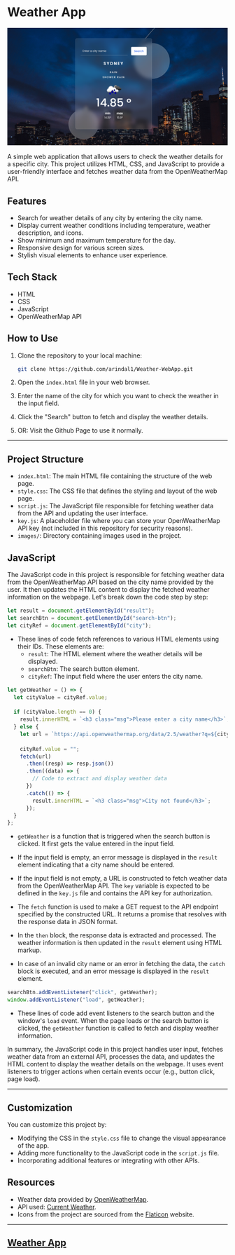 # Weather App

![Weather App](images/screenshot.png)

A simple web application that allows users to check the weather details for a specific city. This project utilizes HTML, CSS, and JavaScript to provide a user-friendly interface and fetches weather data from the OpenWeatherMap API.

## Features

- Search for weather details of any city by entering the city name.
- Display current weather conditions including temperature, weather description, and icons.
- Show minimum and maximum temperature for the day.
- Responsive design for various screen sizes.
- Stylish visual elements to enhance user experience.

## Tech Stack

- HTML
- CSS
- JavaScript
- OpenWeatherMap API

## How to Use

1. Clone the repository to your local machine:

   ```bash
   git clone https://github.com/arindal1/Weather-WebApp.git
   ```

2. Open the `index.html` file in your web browser.

3. Enter the name of the city for which you want to check the weather in the input field.

4. Click the "Search" button to fetch and display the weather details.

5. OR: Visit the Github Page to use it normally.

---

## Project Structure

- `index.html`: The main HTML file containing the structure of the web page.
- `style.css`: The CSS file that defines the styling and layout of the web page.
- `script.js`: The JavaScript file responsible for fetching weather data from the API and updating the user interface.
- `key.js`: A placeholder file where you can store your OpenWeatherMap API key (not included in this repository for security reasons).
- `images/`: Directory containing images used in the project.

## JavaScript

The JavaScript code in this project is responsible for fetching weather data from the OpenWeatherMap API based on the city name provided by the user. It then updates the HTML content to display the fetched weather information on the webpage. Let's break down the code step by step:

```javascript
let result = document.getElementById("result");
let searchBtn = document.getElementById("search-btn");
let cityRef = document.getElementById("city");
```

- These lines of code fetch references to various HTML elements using their IDs. These elements are:
  - `result`: The HTML element where the weather details will be displayed.
  - `searchBtn`: The search button element.
  - `cityRef`: The input field where the user enters the city name.

```javascript
let getWeather = () => {
  let cityValue = cityRef.value;

  if (cityValue.length == 0) {
    result.innerHTML = `<h3 class="msg">Please enter a city name</h3>`;
  } else {
    let url = `https://api.openweathermap.org/data/2.5/weather?q=${cityValue}&appid=${key}&units=metric`;

    cityRef.value = "";
    fetch(url)
      .then((resp) => resp.json())
      .then((data) => {
        // Code to extract and display weather data
      })
      .catch(() => {
        result.innerHTML = `<h3 class="msg">City not found</h3>`;
      });
  }
};
```

- `getWeather` is a function that is triggered when the search button is clicked. It first gets the value entered in the input field.

- If the input field is empty, an error message is displayed in the `result` element indicating that a city name should be entered.

- If the input field is not empty, a URL is constructed to fetch weather data from the OpenWeatherMap API. The `key` variable is expected to be defined in the `key.js` file and contains the API key for authorization.

- The `fetch` function is used to make a GET request to the API endpoint specified by the constructed URL. It returns a promise that resolves with the response data in JSON format.

- In the `then` block, the response data is extracted and processed. The weather information is then updated in the `result` element using HTML markup.

- In case of an invalid city name or an error in fetching the data, the `catch` block is executed, and an error message is displayed in the `result` element.

```javascript
searchBtn.addEventListener("click", getWeather);
window.addEventListener("load", getWeather);
```

- These lines of code add event listeners to the search button and the window's `load` event. When the page loads or the search button is clicked, the `getWeather` function is called to fetch and display weather information.

In summary, the JavaScript code in this project handles user input, fetches weather data from an external API, processes the data, and updates the HTML content to display the weather details on the webpage. It uses event listeners to trigger actions when certain events occur (e.g., button click, page load).

---

## Customization

You can customize this project by:

- Modifying the CSS in the `style.css` file to change the visual appearance of the app.
- Adding more functionality to the JavaScript code in the `script.js` file.
- Incorporating additional features or integrating with other APIs.

## Resources

- Weather data provided by [OpenWeatherMap](https://openweathermap.org/).
- API used: [Current Weather](https://openweathermap.org/current).
- Icons from the project are sourced from the [Flaticon](https://www.flaticon.com/) website.

---

## [Weather App](https://arindal1.github.io/Weather-WebApp/)

